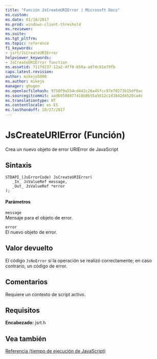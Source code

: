 ```yaml
---
title: "Función JsCreateURIError | Microsoft Docs"
ms.custom: 
ms.date: 01/18/2017
ms.prod: windows-client-threshold
ms.reviewer: 
ms.suite: 
ms.tgt_pltfrm: 
ms.topic: reference
f1_keywords:
- jsrt/JsCreateURIError
helpviewer_keywords:
- JsCreateURIError function
ms.assetid: 711fd237-12a2-4ff0-b58a-ad74c91e79fb
caps.latest.revision: 
author: mikejo5000
ms.author: mikejo
manager: ghogen
ms.openlocfilehash: 9750f9a554cd442c26a45fcc97e70273b15df9ac
ms.sourcegitcommit: aadb9588877418b8b55a5612c1d3842d4520ca4c
ms.translationtype: HT
ms.contentlocale: es-ES
ms.lasthandoff: 10/27/2017
---
```

# <a name="jscreateurierror-function"></a>JsCreateURIError (Función)
Crea un nuevo objeto de error URIError de JavaScript  
  
## <a name="syntax"></a>Sintaxis  
  
```  
STDAPI_(JsErrorCode) JsCreateURIError(  
   _In_ JsValueRef message,  
   _Out_ JsValueRef *error  
);  
```  
  
#### <a name="parameters"></a>Parámetros  
 `message`  
 Mensaje para el objeto de error.  
  
 `error`  
 El nuevo objeto de error.  
  
## <a name="return-value"></a>Valor devuelto  
 El código `JsNoError` si la operación se realizó correctamente; en caso contrario, un código de error.  
  
## <a name="remarks"></a>Comentarios  
 Requiere un contexto de script activo.  
  
## <a name="requirements"></a>Requisitos  
 **Encabezado:** jsrt.h  
  
## <a name="see-also"></a>Vea también  
 [Referencia (tiempo de ejecución de JavaScript)](../chakra-hosting/reference-javascript-runtime.md)